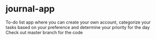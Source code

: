 # journal-app
To-do list app where you can create your own account, categorize your tasks based on your preference and determine your priority for the day <br/>
Check out master branch for the code
